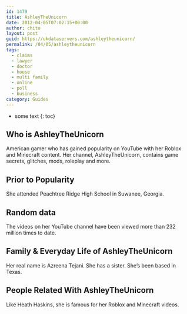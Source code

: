 ```yaml
---
id: 1479
title: AshleyTheUnicorn
date: 2012-04-05T07:02:15+00:00
author: chito
layout: post
guid: https://ukdataservers.com/ashleytheunicorn/
permalink: /04/05/ashleytheunicorn
tags:
  - claims
  - lawyer
  - doctor
  - house
  - multi family
  - online
  - poll
  - business
category: Guides
---
```


* some text
{: toc}


## Who is  AshleyTheUnicorn
                  
                  
                  
American gamer who has gained popularity on YouTube with her Roblox and Minecraft content. Her channel, AshleyTheUnicorn, contains game secrets, glitches, mods, roleplay and more. 
                  
                
                
                
## Prior to Popularity 
                  
                  
                  
She attended Peachtree Ridge High School in Suwanee, Georgia. 
                  
                
                
                
## Random data 
                  
                  
                  
The videos on her YouTube channel have been viewed more than 232 million times to date. 
                  
                
                
                
## Family & Everyday Life of AshleyTheUnicorn
                  
                  
                  
Her real name is Azreena Tejani. She has a sister. She&#8217;s been based in Texas.
                  
                
                
                
## People Related With  AshleyTheUnicorn
                  
                  
                  
Like Heath Haskins, she is famous for her Roblox and Minecraft videos.
                  
                
              
            
          
          
          
    
    
  
